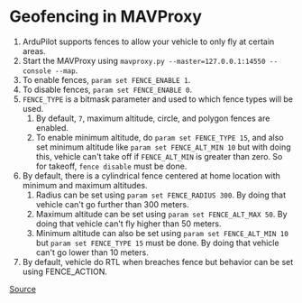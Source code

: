 # Geofencing in MAVProxy
1. ArduPilot supports fences to allow your vehicle to only fly at certain areas.
2. Start the MAVProxy using `mavproxy.py --master=127.0.0.1:14550 --console --map`.
3. To enable fences, `param set FENCE_ENABLE 1`.
4. To disable fences, `param set FENCE_ENABLE 0`.
5. `FENCE_TYPE` is a bitmask parameter and used to which fence types will be used.
   1. By default, `7`, maximum altitude, circle, and polygon fences are enabled.
   2. To enable minimum altitude, do `param set FENCE_TYPE 15`, and also set minimum altitude
   like `param set FENCE_ALT_MIN 10` but with doing this, vehicle can't take off if 
   `FENCE_ALT_MIN` is greater than zero. So for takeoff, `fence disable` must be done.
6. By default, there is a cylindrical fence centered at home location with minimum and maximum altitudes.
   1. Radius can be set using `param set FENCE_RADIUS 300`. By doing that vehicle can't go further than 300 meters.
   2. Maximum altitude can be set using `param set FENCE_ALT_MAX 50`. By doing that vehicle can't fly higher than 50 meters.
   3. Minimum altitude can also be set using `param set FENCE_ALT_MIN 10` but `param set FENCE_TYPE 15` must be done. By doing that
   vehicle can't go lower than 10 meters.
7. By default, vehicle do RTL when breaches fence but behavior can be set using FENCE_ACTION.

[Source](https://ardupilot.org/copter/docs/parameters.html#fence-parameters)